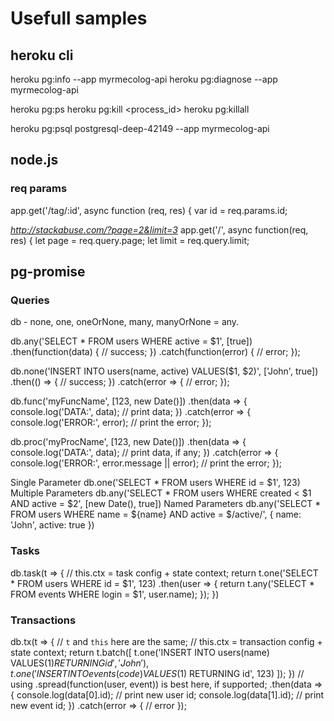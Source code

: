 # Usefull samples

## heroku cli
heroku pg:info --app myrmecolog-api
heroku pg:diagnose --app myrmecolog-api

heroku pg:ps
heroku pg:kill <process_id>
heroku pg:killall

heroku pg:psql postgresql-deep-42149 --app myrmecolog-api

## node.js

### req params
app.get('/tag/:id', async function (req, res) {
    var id = req.params.id;

*http://stackabuse.com/?page=2&limit=3*
app.get('/', async function(req, res) {
    let page = req.query.page;
    let limit = req.query.limit;

## pg-promise

### Queries

db - none, one, oneOrNone, many, manyOrNone = any. 

db.any('SELECT * FROM users WHERE active = $1', [true])
    .then(function(data) {
        // success;
    })
    .catch(function(error) {
        // error;
    });

db.none('INSERT INTO users(name, active) VALUES($1, $2)', ['John', true])
    .then(() => {
        // success;
    })
    .catch(error => {
        // error;
    });

db.func('myFuncName', [123, new Date()])
    .then(data => {
        console.log('DATA:', data); // print data;
    })
    .catch(error => {
        console.log('ERROR:', error); // print the error;
    });

db.proc('myProcName', [123, new Date()])
    .then(data => {
        console.log('DATA:', data); // print data, if any;
    })
    .catch(error => {
        console.log('ERROR:', error.message || error); // print the error;
    });

Single Parameter
    db.one('SELECT * FROM users WHERE id = $1', 123)
Multiple Parameters
    db.any('SELECT * FROM users WHERE created < $1 AND active = $2', [new Date(), true])
Named Parameters
    db.any('SELECT * FROM users WHERE name = ${name} AND active = $/active/',
    {
        name: 'John',
        active: true
    })

### Tasks
db.task(t => {
        // this.ctx = task config + state context;
        return t.one('SELECT * FROM users WHERE id = $1', 123)
            .then(user => {
                return t.any('SELECT * FROM events WHERE login = $1', user.name);
            });
    })

### Transactions
db.tx(t => {
        // `t` and `this` here are the same;
        // this.ctx = transaction config + state context;
        return t.batch([
            t.one('INSERT INTO users(name) VALUES($1) RETURNING id', 'John'),
            t.one('INSERT INTO events(code) VALUES($1) RETURNING id', 123)
        ]);
    })
    // using .spread(function(user, event)) is best here, if supported;
    .then(data => {
        console.log(data[0].id); // print new user id;
        console.log(data[1].id); // print new event id;
    })
    .catch(error => {
        // error
    });